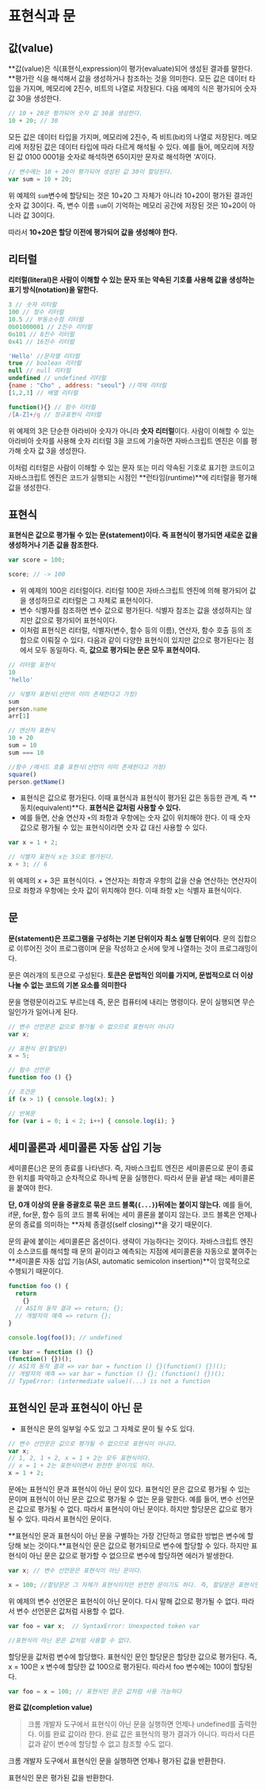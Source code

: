 # 표현식과 문



## 값(value)

**값(value)은 식(표현식,expression)이 평가(evaluate)되어 생성된 결과를 말한다. **평가란 식을 해석해서 값을 생성하거나 참조하는 것을 의미한다. 모든 값은 데이터 타입을 가지며, 메모리에 2진수, 비트의 나열로 저장된다. 다음 예제의 식은 평가되어 숫자 값 30을 생성한다.

```javascript
// 10 + 20은 평가되어 숫자 값 30을 생성한다.
10 + 20; // 30
```

모든 값은 데이터 타입을 가지며, 메모리에 2진수, 즉 비트(bit)의 나열로 저장된다. 메모리에 저장된 값은 데이터 타입에 따라 다르게 해석될 수 있다. 예를 들어, 메모리에 저장된 값 0100 0001을 숫자로 해석하면 65이지만 문자로 해석하면 ‘A’이다.

```javascript
// 변수에는 10 + 20이 평가되어 생성된 값 30이 할당된다.
var sum = 10 + 20; 
```

위 예제의 `sum`변수에 할당되는 것은 10+20 그 자체가 아니라 10+20이 평가된 결과인 숫자 값 30이다. 즉, 변수 이름 `sum`이 기억하는 메모리 공간에 저장된 것은 10+20이 아니라 값 30이다.

따라서 **10+20은 할당 이전에 평가되어 값을 생성해야 한다.**



## 리터럴

**리터럴(literal)은 사람이 이해할 수 있는 문자 또는 약속된 기호를 사용해 값을 생성하는 표기 방식(notation)을 말한다.**

```javascript
3 // 숫자 리터럴
100 // 정수 리터럴
10.5 // 부동소수점 리터럴
0b01000001 // 2진수 리터럴
0o101 // 8진수 리터럴
0x41 // 16진수 리터럴

'Hello' //문자열 리터럴
true // boolean 리터럴
null // null 리터럴
undefined // undefined 리터럴
{name : "Cho" , address: "seoul"} //객체 리터럴
[1,2,3] // 배열 리터럴

function(){} // 함수 리터럴
/[A-Z]+/g // 정규표현식 리터럴
```

위 예제의 3은 단순한 아라비아 숫자가 아니라 **숫자 리터럴**이다. 사람이 이해할 수 있는 아라비아 숫자를 사용해 숫자 리터럴 3을 코드에 기술하면 자바스크립트 엔진은 이를 평가해 숫자 값 3을 생성한다.



이처럼 리터럴은 사람이 이해할 수 있는 문자 또는 미리 약속된 기호로 표기한 코드이고 자바스크립트 엔진은 코드가 실행되는 시점인 **런타임(runtime)**에 리터럴을 평가해 값을 생성한다.



## 표현식

**표현식은 값으로 평가될 수 있는 문(statement)이다. 즉 표현식이 평가되면 새로운 값을 생성하거나 기존 값을 참조한다.**

```javascript
var score = 100;

score; // -> 100
```

- 위 예제의 100은 리터럴이다. 리터럴 100은 자바스크립트 엔진에 의해 평가되어 값을 생성하므로 리터럴은 그 자체로 표현식이다.
- 변수 식별자를 참조하면 변수 값으로 평가된다. 식별자 참조는 값을 생성하지는 않지만 값으로 평가되어 표현식이다.
- 이처럼 표현식은 리터럴, 식별자(변수, 함수 등의 이름), 연산자, 함수 호출 등의 조합으로 이뤄질 수 있다. 다음과 같이 다양한 표현식이 있지만 값으로 평가된다는 점에서 모두 동일하다. 즉, **값으로 평가되는 문은 모두 표현식이다.**

```javascript
// 리터럴 표현식
10
'hello'

// 식별자 표현식(선언이 이미 존재한다고 가정)
sum
person.name
arr[1]

// 연산자 표현식
10 + 20
sum = 10  
sum === 10

//함수 /메서드 호출 표현식(선언이 이미 존재한다고 가정)
square()
person.getName()
```

- 표현식은 값으로 평가된다. 이때 표현식과 표현식이 평가된 값은 동등한 관계, 즉 **동치(equivalent)**다. **표현식은 값처럼 사용할 수 있다.**
- 예를 들면, 산술 연산자 `+`의 좌항과 우항에는 숫자 값이 위치해야 한다. 이 때 숫자 값으로 평가될 수 있는 표현식이라면 숫자 값 대신 사용할 수 있다.

```javascript
var x = 1 + 2;

// 식별자 표현식 x는 3으로 평가된다.
x + 3; // 6
```

위 예제의 x + 3은 표현식이다. + 연산자는 좌항과 우항의 값을 산술 연산하는 연산자이므로 좌항과 우항에는 숫자 값이 위치해야 한다. 이때 좌항 x는 식별자 표현식이다.



## 문

**문(statement)은 프로그램을 구성하는 기본 단위이자 최소 실행 단위이다**. 문의 집합으로 이루어진 것이 프로그램이며 문을 작성하고 순서에 맞게 나열하는 것이 프로그래밍이다.

문은 여러개의 토큰으로 구성된다. **토큰은 문법적인 의미를 가지며, 문법적으로 더 이상 나눌 수 없는 코드의 기본 요소를 의미한다**



문을 명령문이라고도 부르는데 즉, 문은 컴퓨터에 내리는 명령이다. 문이 실행되면 무슨 일인가가 일어나게 된다.

```javascript
// 변수 선언문은 값으로 평가될 수 없으므로 표현식이 아니다
var x;

// 표현식 문(할당문)
x = 5;

// 함수 선언문
function foo () {}

// 조건문
if (x > 1) { console.log(x); }

// 반복문
for (var i = 0; i < 2; i++) { console.log(i); }
```



## 세미콜론과 세미콜론 자동 삽입 기능

세미콜론(;)은 문의 종료를 나타낸다. 즉, 자바스크립트 엔진은 세미콜론으로 문이 종료한 위치를 파악하고 순차적으로 하나씩 문을 실행한다. 따라서 문을 끝낼 때는 세미콜론을 붙여야 한다.

**단, 0개 이상의 문을 중괄호로 묶은 코드 블록(`{...}`)뒤에는 붙이지 않는다.** 예를 들어, if문, for문, 함수 등의 코드 블록 뒤에는 세미 콜론을 붙이지 않는다. 코드 블록은 언제나 문의 종료를 의미하는 **자체 종결성(self closing)**을 갖기 때문이다.

문의 끝에 붙이는 세미콜론은 옵션이다. 생략이 가능하다는 것이다. 자바스크립트 엔진이 소스코드를 해석할 때 문의 끝이라고 예측되는 지점에 세미콜론을 자동으로 붙여주는 **세미콜론 자동 삽입 기능(ASI, automatic semicolon insertion)**이 암묵적으로 수행되기 때문이다.

```javascript
function foo () {
  return
    {}
  // ASI의 동작 결과 => return; {};
  // 개발자의 예측 => return {};
}

console.log(foo()); // undefined

var bar = function () {}
(function() {})();
// ASI의 동작 결과 => var bar = function () {}(function() {})();
// 개발자의 예측 => var bar = function () {}; (function() {})();
// TypeError: (intermediate value)(...) is not a function
```



## 표현식인 문과 표현식이 아닌 문

- 표현식은 문의 일부일 수도 있고 그 자체로 문이 될 수도 있다.

```javascript
// 변수 선언문은 값으로 평가될 수 없으므로 표현식이 아니다.
var x;
// 1, 2, 1 + 2, x = 1 + 2는 모두 표현식이다.
// x = 1 + 2는 표현식이면서 완전한 문이기도 하다.
x = 1 + 2; 
```

문에는 표현식인 문과 표현식이 아닌 문이 있다. 표현식인 문은 값으로 평가될 수 있는 문이며 표현식이 아닌 문은 값으로 평가될 수 없는 문을 말한다. 예를 들어, 변수 선언문은 값으로 평가될 수 없다. 따라서 표현식이 아닌 문이다. 하지만 할당문은 값으로 평가될 수 있다. 따라서 표현식인 문이다.

**표현식인 문과 표현식이 아닌 문을 구별하는 가장 간단하고 명료한 방법은 변수에 할당해 보는 것이다.**표현식인 문은 값으로 평가되므로 변수에 할당할 수 있다. 하지만 표현식이 아닌 문은 값으로 평가할 수 없으므로 변수에 할당하면 에러가 발생한다.

```javascript
var x; // 변수 선언문은 표현식이 아닌 문이다.

x = 100; //할당문은 그 자체가 표현식이지만 완전한 문이기도 하다. 즉, 할당문은 표현식인 문이다.
```

위 예제의 변수 선언문은 표현식이 아닌 문이다. 다시 말해 값으로 평가될 수 없다. 따라서 변수 선언문은 값처럼 사용할 수 없다.

```javascript
var foo = var x;  // SyntaxError: Unexpected token var

//표현식이 아닌 문은 값처럼 사용할 수 없다.
```

할당문을 값처럼 변수에 할당했다. 표현식인 문인 할당문은 할당한 값으로 평가된다. 즉, x = 100은 x 변수에 할당한 값 100으로 평가된다. 따라서 foo 변수에는 100이 할당된다.

```javascript
var foo = x = 100; // 표현식인 문은 값처럼 사용 가능하다
```



**완료 값(completion value)**

<blockquote>크롬 개발자 도구에서 표현식이 아닌 문을 실행하면 언제나 undefined를 출력한다. 이를 완료 값이라 한다. 완료 값은 표현식의 평가 결과가 아니다. 따라서 다른 값과 같이 변수에 할당할 수 없고 참조할 수도 없다.</blockquote>



크롬 개발자 도구에서 표현식인 문을 실행하면 언제나 평가된 값을 반환한다.



표현식인 문은 평가된 값을 반환한다.
